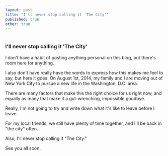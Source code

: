 ```yaml
---
layout: post
title: "I'll never stop calling it 'The City'"
published: true
other: true
---
```

# 
# 
### I'll never stop calling it 'The City'

I don't have a habit of posting anything personal on this blog, but there's room here for anything.

I also don't have really have the words to express how this makes me feel to say, but here it goes: On August 1st, 2014, my family and I are moving out of New York City to pursue a new life in the Washington, D.C. area.

There are many factors that make this the right choice for us right now, and equally as many that make it a gut-wrenching, impossible goodbye.

Really, I'm not going to try and write down what it's like to leave before I leave.

For my local friends, we still have plenty of time together, and I'll be back in "the city" often.

Also, I'll never stop calling it "The City."

See you all soon.
